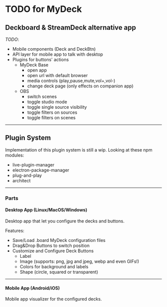 # TODO for MyDeck

## Deckboard & StreamDeck alternative app

*TODO*:

- Mobile components (Deck and DeckBtn)
- API layer for mobile app to talk with desktop
- Plugins for buttons' actions
  - MyDeck Base
    - open app
    - open url with default browser
    - media controls (play,pause,mute,vol+,vol-)
    - change deck page (only effects on companion app)
  - OBS
    - switch scenes
    - toggle studio mode
    - toggle single source visibility
    - toggle filters on sources
    - toggle filters on scenes

---

## Plugin System

Implementation of this plugin system is still a wip. Looking at these npm modules:

- live-plugin-manager
- electron-package-manager
- plug-and-play
- architect

---

### Parts

#### Desktop App (Linux/MacOS/Windows)

Desktop app that let you configure the decks and buttons.

Features:

- Save/Load .board MyDeck configuration files
- Drag&Drop Buttons to switch position
- Customize and Configure Deck Buttons
  - Label
  - Image (supports: png, jpg and jpeg, webp and even GIFs!)
  - Colors for background and labels
  - Shape (circle, squared or transparent)

---

#### Mobile App (Android/iOS)

Mobile app visualizer for the configured decks.
